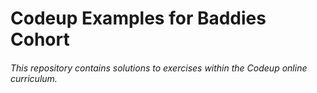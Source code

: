 # Codeup Examples for Baddies Cohort

###### This repository contains solutions to exercises within the Codeup online curriculum.
